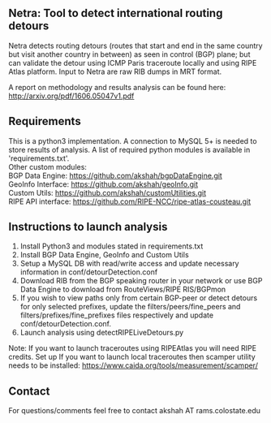 Netra: Tool to detect international routing detours
--------------------------------------------

Netra detects routing detours (routes that start and end in the same country but visit another country in between) as 
seen in control (BGP) plane; but can validate the detour using ICMP Paris traceroute locally and using RIPE Atlas 
platform. Input to Netra are raw RIB dumps in MRT format.  

A report on methodology and results analysis can be found here:  http://arxiv.org/pdf/1606.05047v1.pdf


Requirements
------------------

This is a python3 implementation. A connection to MySQL 5+ is needed to store results of analysis.
A list of required python modules is available in 'requirements.txt'.  
Other custom modules:  
BGP Data Engine: https://github.com/akshah/bgpDataEngine.git  
GeoInfo Interface: https://github.com/akshah/geoInfo.git  
Custom Utils: https://github.com/akshah/customUtilities.git  
RIPE API interface: https://github.com/RIPE-NCC/ripe-atlas-cousteau.git  

Instructions to launch analysis
--------------------------

1. Install Python3 and modules stated in requirements.txt
2. Install BGP Data Engine, GeoInfo and Custom Utils
3. Setup a MySQL DB with read/write access and update necessary information in conf/detourDetection.conf
4. Download RIB from the BGP speaking router in your network or use BGP Data Engine to download from RouteViews/RIPE RIS/BGPmon
5. If you wish to view paths only from certain BGP-peer or detect detours for only selected prefixes, update the 
filters/peers/fine_peers and filters/prefixes/fine_prefixes files respectively and update conf/detourDetection.conf.
6. Launch analysis using detectRIPELiveDetours.py

Note: If you want to launch traceroutes using RIPEAtlas you will need RIPE credits. Set up
If you want to launch local traceroutes then scamper utility needs to be installed: https://www.caida.org/tools/measurement/scamper/

Contact
---------

For questions/comments feel free to contact akshah AT rams.colostate.edu